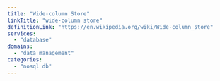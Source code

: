 ```yaml
---
title: "Wide-column Store"
linkTitle: "wide-column store"
definitionLink: "https://en.wikipedia.org/wiki/Wide-column_store"
services:
  - "database"
domains:
  - "data management"
categories:
  - "nosql db"
---
```

